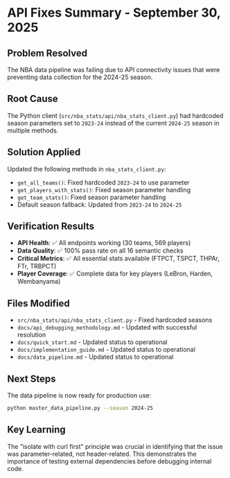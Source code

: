 # API Fixes Summary - September 30, 2025

## Problem Resolved
The NBA data pipeline was failing due to API connectivity issues that were preventing data collection for the 2024-25 season.

## Root Cause
The Python client (`src/nba_stats/api/nba_stats_client.py`) had hardcoded season parameters set to `2023-24` instead of the current `2024-25` season in multiple methods.

## Solution Applied
Updated the following methods in `nba_stats_client.py`:
- `get_all_teams()`: Fixed hardcoded `2023-24` to use parameter
- `get_players_with_stats()`: Fixed season parameter handling
- `get_team_stats()`: Fixed season parameter handling
- Default season fallback: Updated from `2023-24` to `2024-25`

## Verification Results
- **API Health**: ✅ All endpoints working (30 teams, 569 players)
- **Data Quality**: ✅ 100% pass rate on all 16 semantic checks
- **Critical Metrics**: ✅ All essential stats available (FTPCT, TSPCT, THPAr, FTr, TRBPCT)
- **Player Coverage**: ✅ Complete data for key players (LeBron, Harden, Wembanyama)

## Files Modified
- `src/nba_stats/api/nba_stats_client.py` - Fixed hardcoded seasons
- `docs/api_debugging_methodology.md` - Updated with successful resolution
- `docs/quick_start.md` - Updated status to operational
- `docs/implementation_guide.md` - Updated status to operational
- `docs/data_pipeline.md` - Updated status to operational

## Next Steps
The data pipeline is now ready for production use:
```bash
python master_data_pipeline.py --season 2024-25
```

## Key Learning
The "isolate with curl first" principle was crucial in identifying that the issue was parameter-related, not header-related. This demonstrates the importance of testing external dependencies before debugging internal code.
